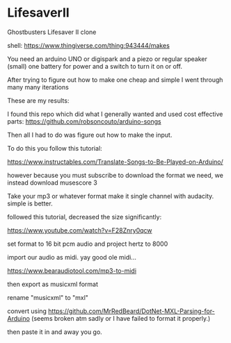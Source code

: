 # LifesaverII
Ghostbusters Lifesaver II clone

shell:
https://www.thingiverse.com/thing:943444/makes

You need an arduino UNO or digispark and a piezo or regular speaker (small)
one battery for power and a switch to turn it on or off.



After trying to figure out how to make one cheap and simple I went through many many iterations

These are my results:

I found this repo which did what I generally wanted and used cost effective parts: https://github.com/robsoncouto/arduino-songs

Then all I had to do was figure out how to make the input.

To do this you follow this tutorial:

https://www.instructables.com/Translate-Songs-to-Be-Played-on-Arduino/

however because you must subscribe to download the format we need, we instead download musescore 3

Take your mp3 or whatever format make it single channel with audacity. simple is better. 

followed this tutorial, decreased the size significantly:

https://www.youtube.com/watch?v=F28Znry0qcw

set format to 16 bit pcm audio  and project hertz to 8000

import our audio as midi. yay good ole midi...

https://www.bearaudiotool.com/mp3-to-midi

then export as musicxml format 

rename "musicxml" to "mxl"

convert using https://github.com/MrRedBeard/DotNet-MXL-Parsing-for-Arduino (seems broken atm sadly or I have failed to format it properly.)

then paste it in and away you go.
